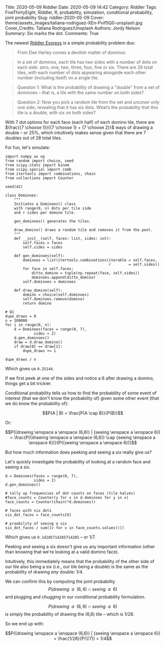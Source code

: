 Title: 2020-05-09 Riddler
Date: 2020-05-09 14:42
Category: Riddler
Tags: FiveThirtyEight, Riddler, R, probability, simulation, conditional probability, joint probability
Slug: riddler-2020-05-09
Cover: theme/assets_images/tatiana-rodriguez-XEn-Pvif5Q0-unsplash.jpg
Cover_Credits: Tatiana Rodriguez/Unsplash
Authors: Jordy Nelson
Summary: Six marks the dot. 
Comments: True

<script type="text/x-mathjax-config">
MathJax.Hub.Config({
 "HTML-CSS": { linebreaks: { automatic: true } },
         SVG: { linebreaks: { automatic: true } }
});
</script>

The newest [Riddler Express](https://fivethirtyeight.com/features/can-you-eat-an-apple-like-a-toddler/) is a simple probability problem duo:

> From Dee Harley comes a devilish matter of dominos:

> In a set of dominos, each tile has two sides with a number of dots on each side: zero, one, two, three, four, five or six. There are 28 total tiles, with each number of dots appearing alongside each other number (including itself) on a single tile.

> Question 1: What is the probability of drawing a "double" from a set of dominoes &ndash; that is, a tile with the same number on both sides?

> Question 2: Now you pick a random tile from the set and uncover only one side, revealing that it has six dots. What’s the probability that this tile is a double, with six on both sides?

With 7 dot options for each face (each half) of each domino tile, there are $\frac{{7 \choose 1}}{{7 \choose 1} + {7 \choose 2}}$ ways of drawing a double &ndash; or 25%, which intuitively makes sense given that there are 7 doubles out of 28 total tiles. 

For fun, let's simulate:

```{python}
import numpy as np
from random import choice, seed
from scipy.stats import binom
from scipy.special import comb
from itertools import combinations, chain
from collections import Counter

seed(42)

class Dominoes:
    """
    Initiates a Dominoes() class 
    with range(0, n) dots per tile side
    and r sides per domino tile.
    
    gen_dominoes() generates the tiles.
    
    draw_domino() draws a random tile and removes it from the pool.
    """
    def __init__(self, faces: list, sides: int):
        self.faces = faces
        self.sides = sides
    
    def gen_dominoes(self):
        dominoes = list(itertools.combinations(iterable = self.faces, 
                                               r        = self.sides))
        for face in self.faces:
            ditto_domino = tuple(np.repeat(face, self.sides))
            dominoes.append(ditto_domino)
        self.dominoes = dominoes
        
    def draw_domino(self):
        domino = choice(self.dominoes)
        self.dominoes.remove(domino)
        return domino

# Q1
dupe_draws = 0
n = 100000
for i in range(0, n):
    d = Dominoes(faces = range(0, 7),
             sides = 2)
    d.gen_dominoes()
    draw = d.draw_domino()
    if draw[0] == draw[1]:
        dupe_draws += 1

dupe_draws / n
```
Which gives us `0.25144`.

If we first peek at one of the sides and notice a 6 after drawing a domino, things get a bit trickier. 

Conditional probability tells us how to find the probability of some event of interest (that we don't know the probability of) given some other event (that we do know the probability of):

$$P(A | B) = \frac{P(A \cap B)}{P(B)}$$

Or:

$$P({drawing \enspace a \enspace (6,6)} | {seeing \enspace a \enspace 6}) = \frac{P({drawing \enspace a \enspace (6,6)} \cap {seeing \enspace a \enspace 6})}{P({seeing \enspace a \enspace 6})}$$

But how much information does peeking and seeing a six really give us?

Let's quickly investigate the probability of looking at a random face and seeing a six.

```{python}
d = Dominoes(faces = range(0, 7),
             sides = 2)
d.gen_dominoes()

# tally up frequencies of dot counts on faces (tile halves)
#face_counts = Counter(y for x in d.dominoes for y in x)
face_counts = Counter(chain(*d.dominoes))

# faces with six dots
six_dot_faces = face_counts[6]

# proability of seeing a six
six_dot_faces / sum([v for v in face_counts.values()])
```
Which gives us `0.14285714285714285` &ndash; or 1/7.

Peeking and seeing a six doesn't give us any important information (other than knowing that we're looking at a valid domino face).

Intuitively, this immediately means that the probability of the other side of our tile also being a six (i.e., our tile being a double) is the same as the probability of drawing *any* double: 1/4. 

We can confirm this by computing the joint probability $$P({drawing \enspace a \enspace (6,6)} \cap {seeing \enspace a \enspace 6})$$ and plugging and chugging in our conditional probability formulation.

$$P({drawing \enspace a \enspace (6,6)} \cap {seeing \enspace a \enspace 6})$$ is simply the probability of drawing the (6,6) tile &ndash; which is 1/28.

So we end up with:

$$P({drawing \enspace a \enspace (6,6)} | {seeing \enspace a \enspace 6}) = \frac{1/28}{P(1/7)} = 1/4$$

